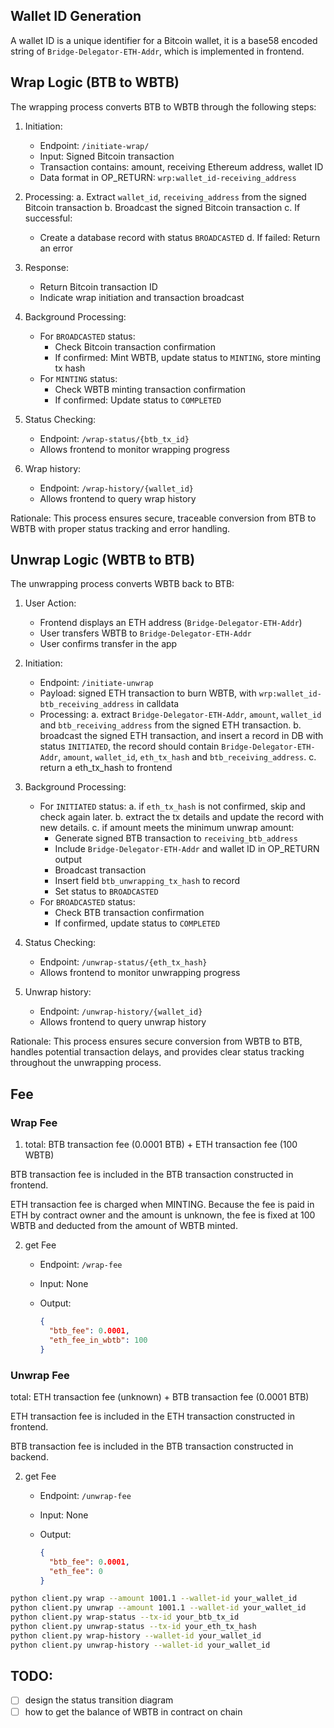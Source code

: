 

## Wallet ID Generation

A wallet ID is a unique identifier for a Bitcoin wallet, it is a base58 encoded string of `Bridge-Delegator-ETH-Addr`, which is implemented in frontend.

## Wrap Logic (BTB to WBTB)

The wrapping process converts BTB to WBTB through the following steps:

1. Initiation:
   - Endpoint: `/initiate-wrap/`
   - Input: Signed Bitcoin transaction
   - Transaction contains: amount, receiving Ethereum address, wallet ID
   - Data format in OP_RETURN: `wrp:wallet_id-receiving_address`

2. Processing:
   a. Extract `wallet_id`, `receiving_address` from the signed Bitcoin transaction
   b. Broadcast the signed Bitcoin transaction
   c. If successful:
      - Create a database record with status `BROADCASTED`
   d. If failed: Return an error

3. Response:
   - Return Bitcoin transaction ID
   - Indicate wrap initiation and transaction broadcast

4. Background Processing:
   - For `BROADCASTED` status:
     - Check Bitcoin transaction confirmation
     - If confirmed: Mint WBTB, update status to `MINTING`, store minting tx hash
   - For `MINTING` status:
     - Check WBTB minting transaction confirmation
     - If confirmed: Update status to `COMPLETED`

5. Status Checking:
   - Endpoint: `/wrap-status/{btb_tx_id}`
   - Allows frontend to monitor wrapping progress

6. Wrap history:
   - Endpoint: `/wrap-history/{wallet_id}`
   - Allows frontend to query wrap history

Rationale: This process ensures secure, traceable conversion from BTB to WBTB with proper status tracking and error handling.

## Unwrap Logic (WBTB to BTB)

The unwrapping process converts WBTB back to BTB:

1. User Action:
   - Frontend displays an ETH address (`Bridge-Delegator-ETH-Addr`)
   - User transfers WBTB to `Bridge-Delegator-ETH-Addr`
   - User confirms transfer in the app

2. Initiation:
   - Endpoint: `/initiate-unwrap`
   - Payload: signed ETH transaction to burn WBTB, with `wrp:wallet_id-btb_receiving_address` in calldata
   - Processing:
     a. extract `Bridge-Delegator-ETH-Addr`, `amount`, `wallet_id` and `btb_receiving_address` from the signed ETH transaction.
     b. broadcast the signed ETH transaction, and insert a record in DB with status `INITIATED`, the record should contain `Bridge-Delegator-ETH-Addr`, `amount`, `wallet_id`, `eth_tx_hash` and `btb_receiving_address`.
     c. return a eth_tx_hash to frontend

3. Background Processing:
   - For `INITIATED` status:
     a. if `eth_tx_hash` is not confirmed, skip and check again later.
     b. extract the tx details and update the record with new details.
     c. if amount meets the minimum unwrap amount:
        - Generate signed BTB transaction to `receiving_btb_address`
        - Include `Bridge-Delegator-ETH-Addr` and wallet ID in OP_RETURN output
        - Broadcast transaction
        - Insert field `btb_unwrapping_tx_hash` to record 
        - Set status to `BROADCASTED`
   - For `BROADCASTED` status:
     - Check BTB transaction confirmation
     - If confirmed, update status to `COMPLETED`

4. Status Checking:
   - Endpoint: `/unwrap-status/{eth_tx_hash}`
   - Allows frontend to monitor unwrapping progress

5. Unwrap history:
   - Endpoint: `/unwrap-history/{wallet_id}`
   - Allows frontend to query unwrap history

Rationale: This process ensures secure conversion from WBTB to BTB, handles potential transaction delays, and provides clear status tracking throughout the unwrapping process.

## Fee

### Wrap Fee

1. total: BTB transaction fee (0.0001 BTB) + ETH transaction fee (100 WBTB)

BTB transaction fee is included in the BTB transaction constructed in frontend.

ETH transaction fee is charged when MINTING. Because the fee is paid in ETH by contract owner and the amount is unknown, the fee is fixed at 100 WBTB and deducted from the amount of WBTB minted. 

2. get Fee
   - Endpoint: `/wrap-fee`
   - Input: None
   - Output: 

      ```json
      {
        "btb_fee": 0.0001,
        "eth_fee_in_wbtb": 100
      }
      ```

### Unwrap Fee

total: ETH transaction fee (unknown) + BTB transaction fee (0.0001 BTB)

ETH transaction fee is included in the ETH transaction constructed in frontend.

BTB transaction fee is included in the BTB transaction constructed in backend.

2. get Fee
   - Endpoint: `/unwrap-fee`
   - Input: None
   - Output: 
   
      ```json
      {
        "btb_fee": 0.0001,
        "eth_fee": 0
      }
      ```


```bash
python client.py wrap --amount 1001.1 --wallet-id your_wallet_id
python client.py unwrap --amount 1001.1 --wallet-id your_wallet_id
python client.py wrap-status --tx-id your_btb_tx_id
python client.py unwrap-status --tx-id your_eth_tx_hash
python client.py wrap-history --wallet-id your_wallet_id
python client.py unwrap-history --wallet-id your_wallet_id
```

## TODO:

- [ ] design the status transition diagram
- [ ] how to get the balance of WBTB in contract on chain